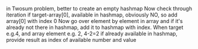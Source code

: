 in Twosum problem, better to create an empty hashmap
Now check through iteration if target-array[0], available in hashmap, obviously NO, so add array[0] with index 0
Now go over element by element in array and if it's already not there in hashmap, add it to hashmap with index.
When target e.g.4, and array element e.g. 2, 4-2=2 if already available in hashmap, provide result as index of available number and value
